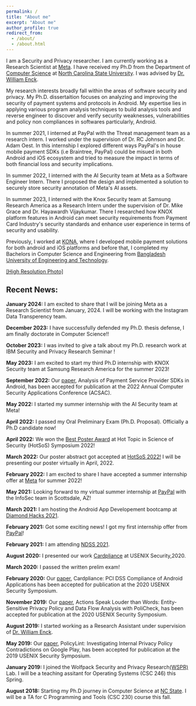 ```yaml
---
permalink: /
title: "About me"
excerpt: "About me"
author_profile: true
redirect_from: 
  - /about/
  - /about.html
---
```



I am a Security and Privacy researcher. I am currently working as a Research Scientist at [Meta](https://about.meta.com/actions/protecting-privacy-and-security/). I have received my Ph.D from the Department of [Computer Science](https://www.csc.ncsu.edu) at [North Carolina State University](https://www.ncsu.edu). I was advised by [Dr. William Enck](https://www.enck.org). 

My research interests broadly fall within the areas of software security and privacy. My Ph.D. dissertaition focuses on analyzing and improving the security of payment systems and protocols in Android. My expertise lies in applying various program analysis techniques to build analysis tools and reverse engineer to discover and verify security weaknesses, vulnerabilities and policy non compliances in softwares particularly, Android. 

In summer 2021, I interned at PayPal with the Threat management team as a research intern. I worked under the supervision of Dr. RC Johnson and Dr. Adam Oest. In this internship I explored different ways PayPal's in house mobile payment SDKs (i.e Braintree, PayPal) could be misued in both Android and iOS ecosystem and tried to measure the impact in terms of both financial loss and security implications. 

In summer 2022, I interned with the AI Security team at Meta as a Software Engineer Intern. There I proposed the design and implemented a solution to securely store security annotation of Meta's AI assets.    

In summer 2023, I interned with the Knox Security team at Samsung Research America as a Research Intern under the supervision of Dr. Mike Grace and Dr. Hayawardh Vijaykumar. There I researched how KNOX platform features in Android can meet security requirements from Payment Card Industry's security standards and enhance user experience in terms of security and usability. 

Previously, I worked at [KONA](https://konai.com), where I developed mobile payment solutions for both android and iOS platforms and before that, I completed my Bachelors in Computer Science and Engineering from [Bangladesh University of Engineering and Technology](https://www.buet.ac.bd/web/). 
 

[\[High Resolution Photo\]](https://saminmahmud.com/images/full.jpg)

## Recent News:
**January 2024:** I am excited to share that I will be joining Meta as a Research Scientist from January, 2024. I will be working with the Instagram Data Transperency team.

**December 2023:** I have successfully defended my Ph.D. thesis defense, I am finally doctorate in Computer Science!!

**October 2023:** I was invited to give a talk about my Ph.D. research work at IBM Security and Privacy Research Seminar !

**May 2023:** I am excited to start my third Ph.D internship with KNOX Security team at Samsung Research America for the summer 2023!

**September 2022:** Our [paper](https://saminmahmud.com/files/papers/acsac22-mahmud.pdf), Analysis of Payment Service Provider SDKs in Android, has been accepted for publication at the 2022 Annual Computer Security Applications Conference (ACSAC).

**May 2022:** I started my summer internship with the AI Security team at Meta!

**April 2022:** I passed my Oral Preliminary Exam (Ph.D. Proposal). Officially a Ph.D candidate now!

**April 2022:** We won the [Best Poster Award](https://cps-vo.org/node/83066) at Hot Topic in Science of Security (HotSoS) Symposium 2022!

**March 2022:** Our poster abstract got accepted at [HotSoS 2022!](https://cps-vo.org/group/hotsos/agenda) I will be presenting our poster virtually in April, 2022. 

**February 2022:** I am excited to share I have accepted a summer internship offer at [Meta](https://www.metacareers.com) for  summer 2022!

**May 2021:** Looking forward to my virtual summer internship at [PayPal](https://www.paypal.com/us/home) with the InfoSec team in Scottsdale, AZ!

**March 2021:** I am hosting the Android App Developement bootcamp at [Diamond Hacks 2021](https://hopin.com/events/diamondhacks-2021#schedule).

**February 2021:** Got some exciting news! I got my first internship offer from [PayPal](https://www.paypal.com/us/home)!

**February 2021:** I am attending [NDSS 2021](https://www.ndss-symposium.org/ndss2021/).

**August 2020:** I presented our work [Cardpliance](https://www.usenix.org/conference/usenixsecurity20/presentation/mahmud) at USENIX Security,2020. 

**March 2020:** I passed the written prelim exam!

**February 2020:** Our [paper](https://www.usenix.org/system/files/sec20-mahmud.pdf), Cardpliance: PCI DSS Compliance of Android Applications has been accepted for publication at the 2020 USENIX Security Symposium.

**November 2019:** Our [paper](https://www.usenix.org/system/files/sec20-andow.pdf), Actions Speak Louder than Words: Entity-Sensitive Privacy Policy and Data Flow Analysis with PoliCheck, has been accepted for publication at the 2020 USENIX Security Symposium.

**August 2019:** I started working as a Research Assistant under supervision of [Dr. William Enck](https://www.enck.org).

**May 2019:** Our [paper](https://www.usenix.org/system/files/sec19-andow.pdf), PolicyLint: Investigating Internal Privacy Policy Contradictions on Google Play, has been accepted for publication at the 2019 USENIX Security Symposium.

**January 2019:** I joined the Wolfpack Security and Privacy Research[(WSPR)](https://wspr.csc.ncsu.edu/people.html) Lab. I will be a teaching assitant for Operating Systems (CSC 246) this Spring.

**August 2018:** Starting my Ph.D journey in Computer Science at [NC State](https://www.csc.ncsu.edu). I will be a TA for C Programming and Tools (CSC 230) course this fall.





